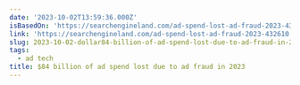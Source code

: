 ```yaml
---
date: '2023-10-02T13:59:36.000Z'
isBasedOn: 'https://searchengineland.com/ad-spend-lost-ad-fraud-2023-432610'
link: 'https://searchengineland.com/ad-spend-lost-ad-fraud-2023-432610'
slug: 2023-10-02-dollar84-billion-of-ad-spend-lost-due-to-ad-fraud-in-2023
tags:
  - ad tech
title: $84 billion of ad spend lost due to ad fraud in 2023
---
```


